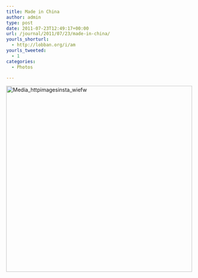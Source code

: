 ```yaml
---
title: Made in China
author: admin
type: post
date: 2011-07-23T12:49:17+00:00
url: /journal/2011/07/23/made-in-china/
yourls_shorturl:
  - http://lobban.org/i/am
yourls_tweeted:
  - 1
categories:
  - Photos

---
```

<div class='posterous_autopost'>
  <a href="http://instagr.am/p/IUBBw/"></p> 
  
  <div class='p_embed p_image_embed'>
    <a href="http://posterous.com/getfile/files.posterous.com/nonimage/ukaqhbfsogywHEDncCrHCkDGEDiDbJpxJwGaxdAdezruptpxdBhkoGaEquEo/media_httpimagesinsta_wIEfw.jpg.scaled1000.jpg"><img alt="Media_httpimagesinsta_wiefw" height="500" src="http://posterous.com/getfile/files.posterous.com/nonimage/ukaqhbfsogywHEDncCrHCkDGEDiDbJpxJwGaxdAdezruptpxdBhkoGaEquEo/media_httpimagesinsta_wIEfw.jpg.scaled500.jpg" width="500" /></a>
  </div>
  
  <p>
    </a></div>
